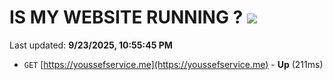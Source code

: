 # IS MY WEBSITE RUNNING ? [![](https://img.shields.io/static/v1?label=Sponsor&message=%E2%9D%A4&logo=GitHub&color=%23fe8e86)](https://github.com/sponsors/Youssef-Lehmam)

Last updated: **9/23/2025, 10:55:45 PM**

- `GET` [https://youssefservice.me](https://youssefservice.me) - **Up** (211ms)
